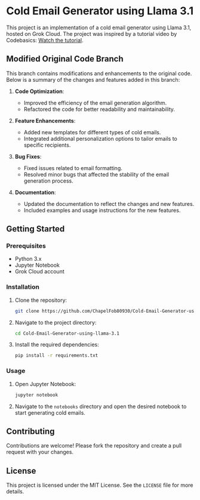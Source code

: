  # Cold Email Generator using Llama 3.1

This project is an implementation of a cold email generator using Llama 3.1, hosted on Grok Cloud. The project was inspired by a tutorial video by Codebasics: [Watch the tutorial](https://www.youtube.com/watch?v=CO4E_9V6li0&t=20s&ab_channel=codebasics).

## Modified Original Code Branch

This branch contains modifications and enhancements to the original code. Below is a summary of the changes and features added in this branch:

1. **Code Optimization**:
    - Improved the efficiency of the email generation algorithm.
    - Refactored the code for better readability and maintainability.

2. **Feature Enhancements**:
    - Added new templates for different types of cold emails.
    - Integrated additional personalization options to tailor emails to specific recipients.

3. **Bug Fixes**:
    - Fixed issues related to email formatting.
    - Resolved minor bugs that affected the stability of the email generation process.

4. **Documentation**:
    - Updated the documentation to reflect the changes and new features.
    - Included examples and usage instructions for the new features.

## Getting Started

### Prerequisites
- Python 3.x
- Jupyter Notebook
- Grok Cloud account

### Installation
1. Clone the repository:
    ```bash
    git clone https://github.com/ChapelFob80930/Cold-Email-Generator-using-llama-3.1.git
    ```
2. Navigate to the project directory:
    ```bash
    cd Cold-Email-Generator-using-llama-3.1
    ```
3. Install the required dependencies:
    ```bash
    pip install -r requirements.txt
    ```

### Usage
1. Open Jupyter Notebook:
    ```bash
    jupyter notebook
    ```
2. Navigate to the `notebooks` directory and open the desired notebook to start generating cold emails.

## Contributing
Contributions are welcome! Please fork the repository and create a pull request with your changes.

## License
This project is licensed under the MIT License. See the `LICENSE` file for more details.
